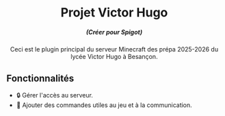 <h1 align="center">Projet Victor Hugo</h1>
<em><h5 align="center">(Créer pour Spigot)</h5></em>

<p align="center">Ceci est le plugin principal du serveur Minecraft des prépa 2025-2026 du lycée Victor Hugo à Besançon.</p>

## Fonctionnalités

* 🔒 Gérer l'accès au serveur.
* 💬 Ajouter des commandes utiles au jeu et à la communication.